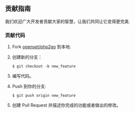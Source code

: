 ## 贡献指南

我们欢迎广大开发者贡献大家的智慧，让我们共同让它变得更完美.

### 贡献代码

1. Fork [openset/php2go](https://github.com/openset/php2go) 到本地.
2. 创建新的分支：

    ```shell
    $ git checkout -b new_feature
    ```

3. 编写代码。
4. Push 到你的分支:

    ```shell
    $ git push origin new_feature
    ```

5. 创建 Pull Request 并描述你完成的功能或者做出的修改。
